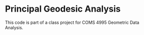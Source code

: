 # Principal Geodesic Analysis

This code is part of a class project for COMS 4995 Geometric Data Analysis. 

